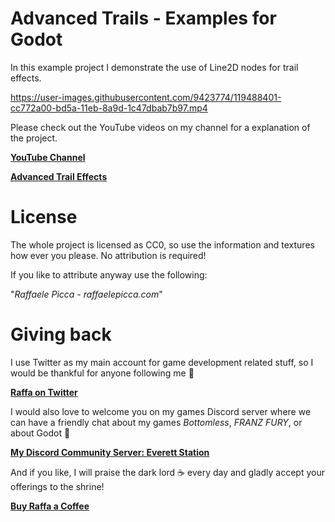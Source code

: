 # Advanced Trails - Examples for Godot
In this example project I demonstrate the use of Line2D nodes for trail effects.


https://user-images.githubusercontent.com/9423774/119488401-cc772a00-bd5a-11eb-8a9d-1c47dbab7b97.mp4


Please check out the YouTube videos on my channel for a explanation of the project.

[**YouTube Channel**](https://www.youtube.com/c/Picster)

[**Advanced Trail Effects**](https://www.youtube.com/watch?v=???)


# License

The whole project is licensed as CC0, so use the information and textures how ever you please. No attribution is required!

If you like to attribute anyway use the following:

"*Raffaele Picca - raffaelepicca.com*"

# Giving back

I use Twitter as my main account for game development related stuff, so I would be thankful for anyone following me 🎉

[**Raffa on Twitter**](https://www.twitter.com/MV_Raffa)

I would also love to welcome you on my games Discord server where we can have a friendly chat about my games *Bottomless*, *FRANZ FURY*, or about Godot 💬

[**My Discord Community Server: Everett Station**](https://discord.com/invite/JU3y5WkQ4g)

And if you like, I will praise the dark lord ☕ every day and gladly accept your offerings to the shrine!

[**Buy Raffa a Coffee**](https://www.buymeacoffee.com/raffa)

